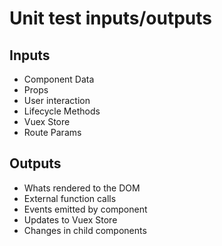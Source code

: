 # Unit test inputs/outputs

## Inputs

- Component Data
- Props
- User interaction
- Lifecycle Methods
- Vuex Store
- Route Params

## Outputs 

- Whats rendered to the DOM
- External function calls
- Events emitted by component
- Updates to Vuex Store
- Changes in child components


